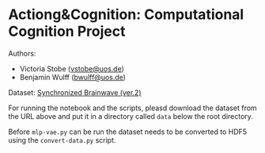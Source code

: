 # Actiong&Cognition: Computational Cognition Project

Authors:
- Victoria Stobe (vstobe@uos.de)
- Benjamin Wulff (bwulff@uos.de)

Dataset:
[Synchronized Brainwave (ver.2)](https://www.kaggle.com/berkeley-biosense/synchronized-brainwave-dataset/version/2)

For running the notebook and the scripts, pleasd download the dataset from the URL above and put it in a directory called `data` below the root directory. 

Before `mlp-vae.py` can be run the dataset needs to be converted to HDF5 using the `convert-data.py` script.
